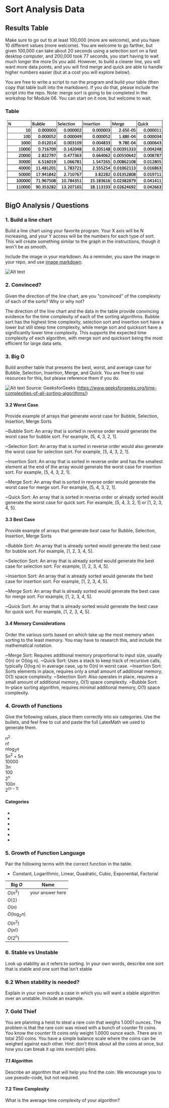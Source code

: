 # Sort Analysis Data

## Results Table
Make sure to go out to at least 100,000 (more are welcome), and you have 10 different values (more welcome). You are welcome to go farther, but given 100,000 can take about 20 seconds using a selection sort on a fast desktop computer, and 200,000 took 77 seconds, you start having to wait much longer the more 0s you add. However, to build a clearer line, you will want more data points, and you will find merge and quick are able to handle higher numbers easier (but at a cost you will explore below). 

You are free to write a script to run the program and build your table (then copy that table built into the markdown). If you do that, please include the script into the repo.  Note: merge sort is going to be completed in the workshop for Module 06. You can start on it now, but welcome to wait.

### Table
![Alt text](Screenshot%202023-03-12%20at%2010.49.42%20PM.png)


## BigO Analysis  / Questions

### 1. Build a line chart
Build a line chart using your favorite program. Your X axis will be N increasing, and your Y access will be the numbers for each type of sort. This will create something similar to the graph in the instructions, though it won't be as smooth.

Include the image in your markdown. As a reminder, you save the image in your repo, and use [image markdown].

![Alt text](vscode-local:/Users/lidudu/Desktop/NEU/CS5008_5009/CS508/hw05-sort-comparison-main/Sorts%20Analysis.png)


### 2. Convinced?
Given the direction of the line chart, are you "convinced" of the complexity of each of the sorts? Why or why not?

The direction of the line chart and the data in the table provide convincing evidence for the time complexity of each of the sorting algorithms. Bubble sort has the highest time complexity, selection sort and insertion sort have a lower but still steep time complexity, while merge sort and quicksort have a significantly lower time complexity. This supports the expected time complexity of each algorithm, with merge sort and quicksort being the most efficient for large data sets.

### 3. Big O
Build another table that presents the best, worst, and average case for Bubble, Selection, Insertion, Merge, and Quick. You are free to use resources for this, but please reference them if you do. 

![Alt text](vscode-local:/Users/lidudu/Desktop/Screenshot%202023-03-12%20at%2011.00.20%20PM.png)
Source: GeeksforGeeks (https://www.geeksforgeeks.org/time-complexities-of-all-sorting-algorithms/)

#### 3.2 Worst Case
Provide example of arrays that generate _worst_ case for Bubble, Selection, Insertion, Merge Sorts

~Bubble Sort: An array that is sorted in reverse order would generate the worst case for bubble sort. For example, [5, 4, 3, 2, 1].

~Selection Sort: An array that is sorted in reverse order would also generate the worst case for selection sort. For example, [5, 4, 3, 2, 1].

~Insertion Sort: An array that is sorted in reverse order and has the smallest element at the end of the array would generate the worst case for insertion sort. For example, [5, 4, 3, 2, 1].

~Merge Sort: An array that is sorted in reverse order would generate the worst case for merge sort. For example, [5, 4, 3, 2, 1].

~Quick Sort: An array that is sorted in reverse order or already sorted would generate the worst case for quick sort. For example, [5, 4, 3, 2, 1] or [1, 2, 3, 4, 5].

#### 3.3 Best Case
Provide example of arrays that generate _best_ case for Bubble, Selection, Insertion, Merge Sorts 

~Bubble Sort: An array that is already sorted would generate the best case for bubble sort. For example, [1, 2, 3, 4, 5].

~Selection Sort: An array that is already sorted would generate the best case for selection sort. For example, [1, 2, 3, 4, 5].

~Insertion Sort: An array that is already sorted would generate the best case for insertion sort. For example, [1, 2, 3, 4, 5].

~Merge Sort: An array that is already sorted would generate the best case for merge sort. For example, [1, 2, 3, 4, 5].

~Quick Sort: An array that is already sorted would generate the best case for quick sort. For example, [1, 2, 3, 4, 5].

#### 3.4 Memory Considerations
Order the various sorts based on which take up the most memory when sorting to the least memory. You may have to research this, and include the mathematical notation. 

~Merge Sort: Requires additional memory proportional to input size, usually O(n) or O(log n).
~Quick Sort: Uses a stack to keep track of recursive calls, typically O(log n) in average case, up to O(n) in worst case.
~Insertion Sort: Sorts elements in place, requires only a small amount of additional memory, O(1) space complexity.
~Selection Sort: Also operates in place, requires a small amount of additional memory, O(1) space complexity.
~Bubble Sort: In-place sorting algorithm, requires minimal additional memory, O(1) space complexity.

### 4. Growth of Functions
Give the following values, place them correctly into *six* categories. Use the bullets, and feel free to cut and paste the full LatexMath we used to generate them.  

$n^2$  
$n!$  
$n\log_2n$  
$5n^2+5n$  
$10000$  
$3n$    
$100$  
$2^n$  
$100n$  
$2^{(n-1)}$
#### Categories
* 
*
*
*
*
*

### 5. Growth of Function Language

Pair the following terms with the correct function in the table. 
* Constant, Logarithmic, Linear, Quadratic, Cubic, Exponential, Factorial

| Big $O$     |  Name  |
| ------      | ------ |
| $O(n^3)$    |  your answer here |
| $O(1)$      |   |
| $O(n)$      |   |
| $O(\log_2n)$ |   |
| $O(n^2)$    |   |
| $O(n!)$     |   |
| $O(2^n)$    |   |



### 6. Stable vs Unstable
Look up stability as it refers to sorting. In your own words, describe one sort that is stable and one sort that isn't stable  


### 6.2 When stability is needed?
Explain in your own words a case in which you will want a stable algorithm over an unstable. Include an example. 

### 7. Gold Thief

You are planning a heist to steal a rare coin that weighs 1.0001 ounces. The problem is that the rare coin was mixed with a bunch of counter fit coins. You know the counter fit coins only weight 1.0000 ounce each. There are in total 250 coins.  You have a simple balance scale where the coins can be weighed against each other. Hint: don't think about all the coins at once, but how you can break it up into even(ish) piles. 

#### 7.1 Algorithm
Describe an algorithm that will help you find the coin. We encourage you to use pseudo-code, but not required.

#### 7.2 Time Complexity
What is the average time complexity of your algorithm? 



<!-- links moved to bottom for easier reading in plain text (btw, this a comment that doesn't show in the webpage generated-->
[image markdown]: https://docs.github.com/en/get-started/writing-on-github/getting-started-with-writing-and-formatting-on-github/basic-writing-and-formatting-syntax#images